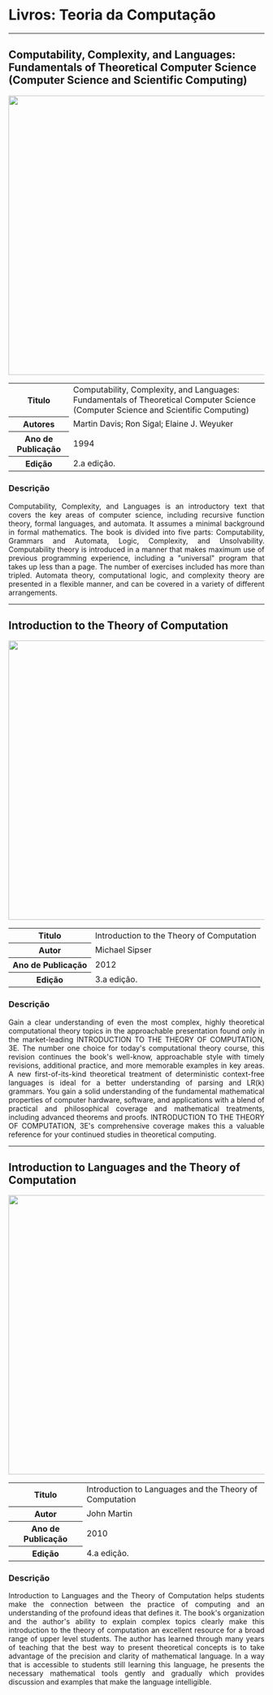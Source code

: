 # Livros: Teoria da Computação

<hr>

## Computability, Complexity, and Languages: Fundamentals of Theoretical Computer Science (Computer Science and Scientific Computing)

<p align="center">
    <img src="https://github.com/jonathan-matheus/ciencia-da-computacao/assets/109118732/ca0b03f1-3126-40d1-9f55-e829600e2c12" width="550px">
</p>

<table align="center">
    <tr>
        <th>Titulo</th>
        <td>Computability, Complexity, and Languages: Fundamentals of Theoretical Computer Science (Computer Science and Scientific Computing)</td>
    </tr>
    <tr>
        <th>Autores</th>
        <td>Martin Davis; Ron Sigal; Elaine J. Weyuker</td>
    </tr>
    <tr>
        <th>Ano de Publicação</th>
        <td>1994</td>
    </tr>
    <tr>
        <th>Edição</th>
        <td>2.a edição.</td>
    </tr>

</table>

### Descrição

<p align="justify">
    Computability, Complexity, and Languages is an introductory text that covers the key areas of computer science, including recursive function theory, formal languages, and automata. It assumes a minimal background in formal mathematics. The book is divided into five parts: Computability, Grammars and Automata, Logic, Complexity, and Unsolvability. Computability theory is introduced in a manner that makes maximum use of previous programming experience, including a "universal" program that takes up less than a page. The number of exercises included has more than tripled. Automata theory, computational logic, and complexity theory are presented in a flexible manner, and can be covered in a variety of different arrangements.
</p>

<hr>

## Introduction to the Theory of Computation

<p align="center">
    <img src="https://github.com/jonathan-matheus/ciencia-da-computacao/assets/109118732/9d51f4ee-1dea-4d49-908d-ddee00f21253" width="550px">
</p>

<table align="center">
    <tr>
        <th>Titulo</th>
        <td>Introduction to the Theory of Computation</td>
    </tr>
    <tr>
        <th>Autor</th>
        <td>Michael Sipser</td>
    </tr>
    <tr>
        <th>Ano de Publicação</th>
        <td>2012</td>
    </tr>
    <tr>
        <th>Edição</th>
        <td>3.a edição.</td>
    </tr>
</table>

### Descrição

<p align="justify">
    Gain a clear understanding of even the most complex, highly theoretical computational theory topics in the approachable presentation found only in the market-leading INTRODUCTION TO THE THEORY OF COMPUTATION, 3E. The number one choice for today's computational theory course, this revision continues the book's well-know, approachable style with timely revisions, additional practice, and more memorable examples in key areas. A new first-of-its-kind theoretical treatment of deterministic context-free languages is ideal for a better understanding of parsing and LR(k) grammars. You gain a solid understanding of the fundamental mathematical properties of computer hardware, software, and applications with a blend of practical and philosophical coverage and mathematical treatments, including advanced theorems and proofs. INTRODUCTION TO THE THEORY OF COMPUTATION, 3E's comprehensive coverage makes this a valuable reference for your continued studies in theoretical computing.
</p>

<hr>

## Introduction to Languages and the Theory of Computation

<p align="center">
    <img src="https://github.com/jonathan-matheus/ciencia-da-computacao/assets/109118732/10764dc5-80fc-4861-b759-8669deeadee1" width="550px">
</p>

<table align="center">
    <tr>
        <th>Titulo</th>
        <td>Introduction to Languages and the Theory of Computation</td>
    </tr>
    <tr>
        <th>Autor</th>
        <td>John Martin</td>
    </tr>
    <tr>
        <th>Ano de Publicação</th>
        <td>2010</td>
    </tr>
    <tr>
        <th>Edição</th>
        <td>4.a edição.</td>
    </tr>

</table>

### Descrição

<p align="justify">
    Introduction to Languages and the Theory of Computation helps students make the connection between the practice of computing and an understanding of the profound ideas that defines it. The book's organization and the author's ability to explain complex topics clearly make this introduction to the theory of computation an excellent resource for a broad range of upper level students. The author has learned through many years of teaching that the best way to present theoretical concepts is to take advantage of the precision and clarity of mathematical language. In a way that is accessible to students still learning this language, he presents the necessary mathematical tools gently and gradually which provides discussion and examples that make the language intelligible.
</p>
